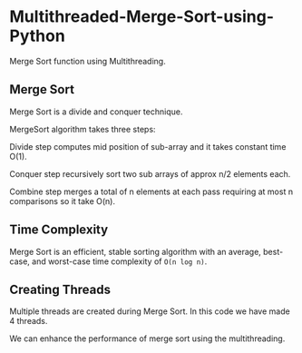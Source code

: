 # Multithreaded-Merge-Sort-using-Python
Merge Sort function using Multithreading. 

## Merge Sort
Merge Sort is a divide and conquer technique.

MergeSort algorithm takes three steps: 

Divide step computes mid position of sub-array and it takes constant time O(1).

Conquer step recursively sort two sub arrays of approx n/2 elements each. 

Combine step merges a total of n elements at each pass requiring at most n comparisons so it take O(n).


## Time Complexity
Merge Sort is an efficient, stable sorting algorithm with an average, best-case, and worst-case time complexity of `O(n log n)`.

## Creating Threads
Multiple threads are created during Merge Sort. In this code we have made 4 threads. 

We can enhance the performance of merge sort using the multithreading.



